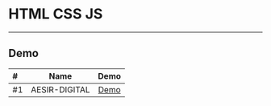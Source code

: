 # HTML CSS JS

_____________________________

## Demo 


| #    | Name              |                                          Demo                                          |
|:-----|-------------------|:--------------------------------------------------------------------------------------:|
| #1   | AESIR-DIGITAL     |                [Demo](https://aesir-digital.github.io/AESIR-DIGITAL/)                  |
